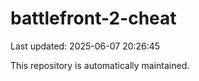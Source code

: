 # battlefront-2-cheat

Last updated: 2025-06-07 20:26:45

This repository is automatically maintained.
